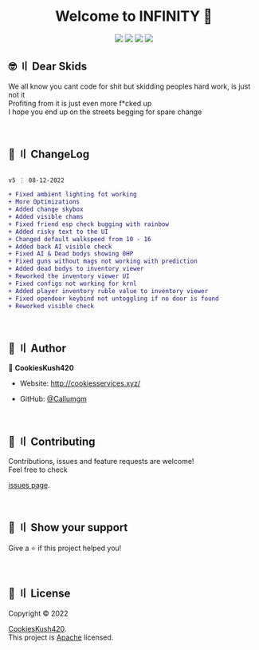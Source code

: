 <h1 align="center">Welcome to INFINITY 👋</h1>



<p align="center">

  <img src="https://img.shields.io/badge/version-5-blue.svg?cacheSeconds=2592000" >

  <img src="https://img.shields.io/badge/Maintained%3F-yes-green.svg" >

  <img src="https://img.shields.io/badge/license-Apache-yellow.svg" >

  <img src="https://img.shields.io/github/last-commit/Callumgm/INFINITY">


</p>


## <a id="skids"></a>🤓 〢 Dear Skids
We all know you cant code for shit but skidding peoples hard work, is just not it \
Profiting from it is just even more f\*cked up \
I hope you end up on the streets begging for spare change

<br>


## 💭 〢 ChangeLog

```diff

v5 ⋮ 08-12-2022

+ Fixed ambient lighting fot working
+ More Optimizations
+ Added change skybox
+ Added visible chams
+ Fixed friend esp check bugging with rainbow
+ Added risky text to the UI
+ Changed default walkspeed from 10 - 16
+ Added back AI visible check
+ Fixed AI & Dead bodys showing 0HP
+ Fixed guns without mags not working with prediction
+ Added dead bodys to inventory viewer
+ Reworked the inventory viewer UI
+ Fixed configs not working for krnl
+ Added player inventory ruble value to inventory viewer
+ Fixed opendoor keybind not untoggling if no door is found
+ Reworked visible check
```

<br>

## 👤 〢 Author

 👤 **CookiesKush420**  

- Website: http://cookiesservices.xyz/  

- GitHub: [@Callumgm](https://github.com/Callumgm)    



<br>

## 🤝 〢 Contributing

Contributions, issues and feature requests are welcome!<br />Feel free to check

[issues page](https://github.com/Callumgm/Clean-GUI-Template/issues).  



<br>

## 🌟 〢 Show your support

Give a ⭐️ if this project helped you! 


<br>


## 📝 〢 License

 Copyright © 2022

[CookiesKush420](https://github.com/Callumgm).<br />  This project is [Apache](https://github.com/Callumgm/INFINITY/blob/main/LICENSE.md) licensed. 



